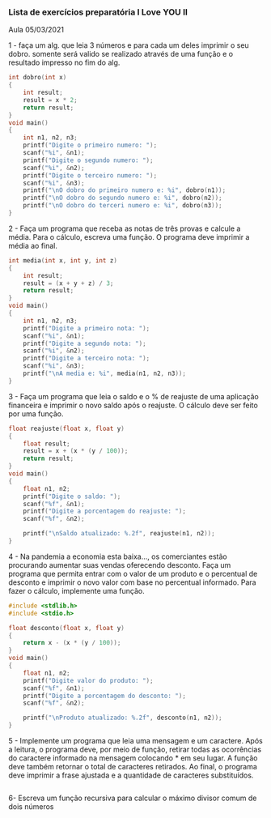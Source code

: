 ### Lista de exercícios preparatória I Love YOU  II

  Aula 05/03/2021

1 - faça um alg. que leia 3 números e para cada um deles imprimir o seu dobro. somente será valido se realizado através de uma função e o resultado impresso no fim do alg.

```c
int dobro(int x)
{
    int result;
    result = x * 2;
    return result;
}
void main()
{
    int n1, n2, n3;
    printf("Digite o primeiro numero: ");
    scanf("%i", &n1);
    printf("Digite o segundo numero: ");
    scanf("%i", &n2);
    printf("Digite o terceiro numero: ");
    scanf("%i", &n3);
    printf("\nO dobro do primeiro numero e: %i", dobro(n1));
    printf("\nO dobro do segundo numero e: %i", dobro(n2));
    printf("\nO dobro do terceri numero e: %i", dobro(n3));
}
```

2 - Faça um programa que receba as notas de três provas e calcule a média. Para o cálculo, escreva uma função. O programa deve imprimir a média ao final.

```c
int media(int x, int y, int z)
{
    int result;
    result = (x + y + z) / 3;
    return result;
}
void main()
{
    int n1, n2, n3;
    printf("Digite a primeiro nota: ");
    scanf("%i", &n1);
    printf("Digite a segundo nota: ");
    scanf("%i", &n2);
    printf("Digite a terceiro nota: ");
    scanf("%i", &n3);
    printf("\nA media e: %i", media(n1, n2, n3));
}
```

3 - Faça um programa que leia o saldo e o % de reajuste de uma aplicação financeira e imprimir o novo saldo após o reajuste. O cálculo deve ser feito por uma função.

```c
float reajuste(float x, float y)
{
    float result;
    result = x + (x * (y / 100));
    return result;
}
void main()
{
    float n1, n2;
    printf("Digite o saldo: ");
    scanf("%f", &n1);
    printf("Digite a porcentagem do reajuste: ");
    scanf("%f", &n2);

    printf("\nSaldo atualizado: %.2f", reajuste(n1, n2));
}
```

4 - Na pandemia a economia esta baixa..., os comerciantes estão procurando aumentar suas vendas oferecendo desconto. Faça um programa que permita entrar com o valor de um produto e o percentual de desconto e imprimir o novo valor com base no percentual informado. Para fazer o cálculo, implemente uma função.   

```c
#include <stdlib.h>
#include <stdio.h>

float desconto(float x, float y)
{
    return x - (x * (y / 100));
}
void main()
{
    float n1, n2;
    printf("Digite valor do produto: ");
    scanf("%f", &n1);
    printf("Digite a porcentagem do desconto: ");
    scanf("%f", &n2);

    printf("\nProduto atualizado: %.2f", desconto(n1, n2));
}
```

5 - Implemente um programa que leia uma mensagem e um caractere. Após a leitura, o programa deve, por meio de função, retirar todas as ocorrências do caractere informado na mensagem colocando * em seu lugar. A função deve também retornar o total de caracteres retirados. Ao final, o programa deve imprimir a frase ajustada e a quantidade de caracteres substituídos.

```c

```

6- Escreva um função recursiva para calcular o máximo divisor comum de dois números

```c

```

